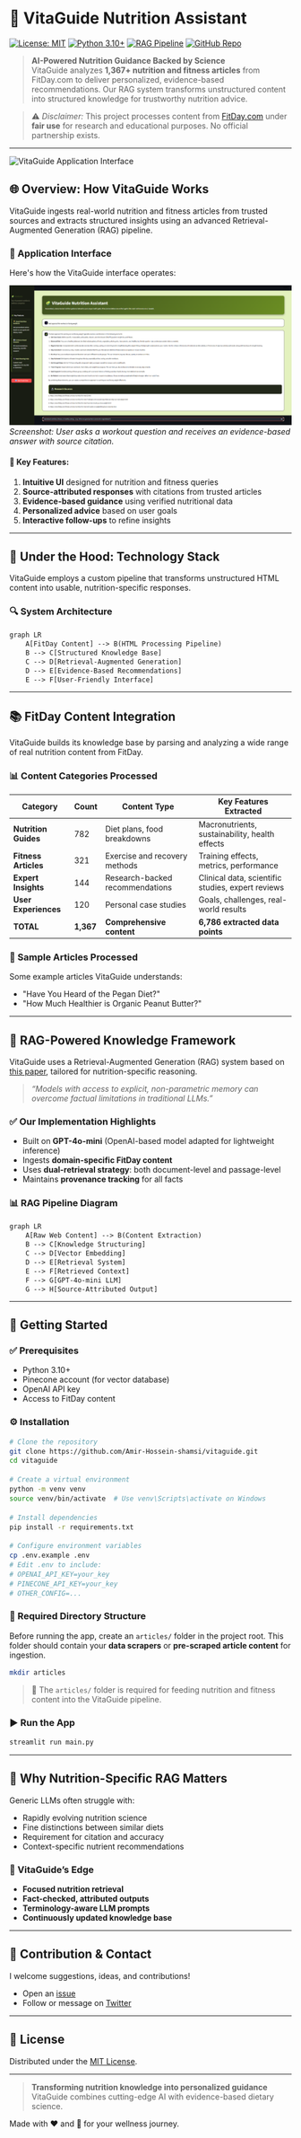 # 🥑 VitaGuide Nutrition Assistant

[![License: MIT](https://img.shields.io/badge/License-MIT-green.svg)](LICENSE)
[![Python 3.10+](https://img.shields.io/badge/Python-3.10%2B-blue)](https://python.org)
[![RAG Pipeline](https://img.shields.io/badge/RAG-Powered-purple)](https://arxiv.org/abs/2005.11401)
[![GitHub Repo](https://img.shields.io/badge/GitHub-vitaGuide-blue?logo=github)](https://github.com/Amir-Hossein-shamsi/vitaguide)

> **AI-Powered Nutrition Guidance Backed by Science**  
> VitaGuide analyzes **1,367+ nutrition and fitness articles** from FitDay.com to deliver personalized, evidence-based recommendations. Our RAG system transforms unstructured content into structured knowledge for trustworthy nutrition advice.

> ⚠️ *Disclaimer:* This project processes content from [FitDay.com](https://www.fitday.com) under **fair use** for research and educational purposes. No official partnership exists.

---

<img src="assets/logo.png" alt="VitaGuide Application Interface" width="150">

## 🌐 Overview: How VitaGuide Works

VitaGuide ingests real-world nutrition and fitness articles from trusted sources and extracts structured insights using an advanced Retrieval-Augmented Generation (RAG) pipeline.

### 📱 Application Interface

Here's how the VitaGuide interface operates:

![VitaGuide Application Interface](assets/Screenshot%202025-08-01%20225723.png)  
*Screenshot: User asks a workout question and receives an evidence-based answer with source citation.*

#### 🔑 Key Features:

1. **Intuitive UI** designed for nutrition and fitness queries  
2. **Source-attributed responses** with citations from trusted articles  
3. **Evidence-based guidance** using verified nutritional data  
4. **Personalized advice** based on user goals  
5. **Interactive follow-ups** to refine insights

---

## 🧠 Under the Hood: Technology Stack

VitaGuide employs a custom pipeline that transforms unstructured HTML content into usable, nutrition-specific responses.

### 🔍 System Architecture

```mermaid
graph LR
    A[FitDay Content] --> B(HTML Processing Pipeline)
    B --> C[Structured Knowledge Base]
    C --> D[Retrieval-Augmented Generation]
    D --> E[Evidence-Based Recommendations]
    E --> F[User-Friendly Interface]
````

---

## 📚 FitDay Content Integration

VitaGuide builds its knowledge base by parsing and analyzing a wide range of real nutrition content from FitDay.

### 📊 Content Categories Processed

| Category             | Count     | Content Type                    | Key Features Extracted                            |
| -------------------- | --------- | ------------------------------- | ------------------------------------------------- |
| **Nutrition Guides** | 782       | Diet plans, food breakdowns     | Macronutrients, sustainability, health effects    |
| **Fitness Articles** | 321       | Exercise and recovery methods   | Training effects, metrics, performance            |
| **Expert Insights**  | 144       | Research-backed recommendations | Clinical data, scientific studies, expert reviews |
| **User Experiences** | 120       | Personal case studies           | Goals, challenges, real-world results             |
| **TOTAL**            | **1,367** | **Comprehensive content**       | **6,786 extracted data points**                   |

### 🌱 Sample Articles Processed

Some example articles VitaGuide understands:

* "Have You Heard of the Pegan Diet?"
* "How Much Healthier is Organic Peanut Butter?"

---

## 🔬 RAG-Powered Knowledge Framework

VitaGuide uses a Retrieval-Augmented Generation (RAG) system based on [this paper](https://python.langchain.com/docs/tutorials/rag/), tailored for nutrition-specific reasoning.

> *“Models with access to explicit, non-parametric memory can overcome factual limitations in traditional LLMs.”*

### ✅ Our Implementation Highlights

* Built on **GPT-4o-mini** (OpenAI-based model adapted for lightweight inference)
* Ingests **domain-specific FitDay content**
* Uses **dual-retrieval strategy**: both document-level and passage-level
* Maintains **provenance tracking** for all facts

### 📊 RAG Pipeline Diagram

```mermaid
graph LR
    A[Raw Web Content] --> B(Content Extraction)
    B --> C[Knowledge Structuring]
    C --> D[Vector Embedding]
    D --> E[Retrieval System]
    E --> F[Retrieved Context]
    F --> G[GPT-4o-mini LLM]
    G --> H[Source-Attributed Output]
```

---

## 🚀 Getting Started

### ✅ Prerequisites

* Python 3.10+
* Pinecone account (for vector database)
* OpenAI API key
* Access to FitDay content

### ⚙️ Installation

```bash
# Clone the repository
git clone https://github.com/Amir-Hossein-shamsi/vitaguide.git
cd vitaguide

# Create a virtual environment
python -m venv venv
source venv/bin/activate  # Use venv\Scripts\activate on Windows

# Install dependencies
pip install -r requirements.txt

# Configure environment variables
cp .env.example .env
# Edit .env to include:
# OPENAI_API_KEY=your_key
# PINECONE_API_KEY=your_key
# OTHER_CONFIG=...
```

### 📁 Required Directory Structure

Before running the app, create an `articles/` folder in the project root. This folder should contain your **data scrapers** or **pre-scraped article content** for ingestion.

```bash
mkdir articles
```

> 📌 The `articles/` folder is required for feeding nutrition and fitness content into the VitaGuide pipeline.

### ▶️ Run the App

```bash
streamlit run main.py
```

---

## 🌱 Why Nutrition-Specific RAG Matters

Generic LLMs often struggle with:

* Rapidly evolving nutrition science
* Fine distinctions between similar diets
* Requirement for citation and accuracy
* Context-specific nutrient recommendations

### 🔎 VitaGuide’s Edge

* **Focused nutrition retrieval**
* **Fact-checked, attributed outputs**
* **Terminology-aware LLM prompts**
* **Continuously updated knowledge base**

---

## 🤝 Contribution & Contact

I welcome suggestions, ideas, and contributions!

* Open an [issue](https://github.com/Amir-Hossein-shamsi/vitaguide/issues)
* Follow or message on [Twitter](https://twitter.com/Amir_ho3einsh)

---

## 📜 License

Distributed under the [MIT License](https://en.wikipedia.org/wiki/MIT_License).

---

> **Transforming nutrition knowledge into personalized guidance**
> VitaGuide combines cutting-edge AI with evidence-based dietary science.

Made with ❤️ and 🌱 for your wellness journey.




